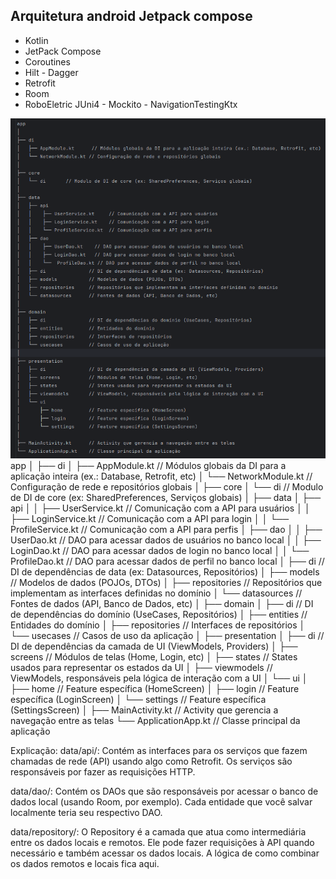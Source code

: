 ## Arquitetura android Jetpack compose

* Kotlin
* JetPack Compose
* Coroutines
* Hilt - Dagger
* Retrofit
* Room
* RoboEletric JUni4 - Mockito - NavigationTestingKtx

![](Arquiteture.png)
app
│
├── di
│   ├── AppModule.kt      // Módulos globais da DI para a aplicação inteira (ex.: Database, Retrofit, etc)
│   └── NetworkModule.kt // Configuração de rede e repositórios globais
│
├── core
│   └── di       // Modulo de DI de core (ex: SharedPreferences, Serviços globais)
│
├── data
│   ├── api
│   │    ├── UserService.kt     // Comunicação com a API para usuários
│   │    ├── LoginService.kt    // Comunicação com a API para login
│   │    └── ProfileService.kt  // Comunicação com a API para perfis
│   ├── dao
│   │    ├── UserDao.kt    // DAO para acessar dados de usuários no banco local
│   │    ├── LoginDao.kt   // DAO para acessar dados de login no banco local
│   │    └──  ProfileDao.kt // DAO para acessar dados de perfil no banco local
│   ├── di               // DI de dependências de data (ex: Datasources, Repositórios)
│   ├── models           // Modelos de dados (POJOs, DTOs)
│   ├── repositories     // Repositórios que implementam as interfaces definidas no domínio
│   └── datasources      // Fontes de dados (API, Banco de Dados, etc)
│
├── domain
│   ├── di               // DI de dependências do domínio (UseCases, Repositórios)
│   ├── entities         // Entidades do domínio
│   ├── repositories     // Interfaces de repositórios
│   └── usecases         // Casos de uso da aplicação
│
├── presentation
│   ├── di               // DI de dependências da camada de UI (ViewModels, Providers)
│   ├── screens          // Módulos de telas (Home, Login, etc)
│   ├── states           // States usados para representar os estados da UI
│   ├── viewmodels       // ViewModels, responsáveis pela lógica de interação com a UI
│   └── ui
│       ├── home         // Feature específica (HomeScreen)
│       ├── login        // Feature específica (LoginScreen)
│       └── settings     // Feature específica (SettingsScreen)
│
├── MainActivity.kt      // Activity que gerencia a navegação entre as telas
└── ApplicationApp.kt    // Classe principal da aplicação


Explicação:
data/api/: Contém as interfaces para os serviços que fazem chamadas de rede (API) usando algo como Retrofit. 
Os serviços são responsáveis por fazer as requisições HTTP.

data/dao/: Contém os DAOs que são responsáveis por acessar o banco de dados local (usando Room, por exemplo). 
Cada entidade que você salvar localmente teria seu respectivo DAO.

data/repository/: O Repository é a camada que atua como intermediária entre os dados locais e remotos. 
Ele pode fazer requisições à API quando necessário e também acessar os dados locais. 
A lógica de como combinar os dados remotos e locais fica aqui.